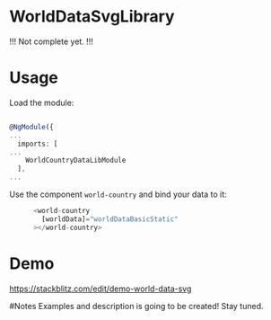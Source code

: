 # WorldDataSvgLibrary

!!!
Not complete yet.
!!!

# Usage

Load the module:

```typescript

@NgModule({
...
  imports: [
...
    WorldCountryDataLibModule
  ],
...

```

Use the component `world-country` and bind your data to it:

```typescript
      <world-country
        [worldData]="worldDataBasicStatic"
      ></world-country>
```

# Demo

https://stackblitz.com/edit/demo-world-data-svg

#Notes
Examples and description is going to be created! Stay tuned.
